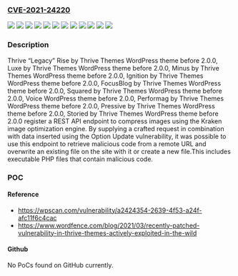 ### [CVE-2021-24220](https://cve.mitre.org/cgi-bin/cvename.cgi?name=CVE-2021-24220)
![](https://img.shields.io/static/v1?label=Product&message=FocusBlog%20by%20Thrive%20Themes&color=blue)
![](https://img.shields.io/static/v1?label=Product&message=Ignition%20by%20Thrive%20Themes&color=blue)
![](https://img.shields.io/static/v1?label=Product&message=Luxe%20by%20Thrive%20Themes&color=blue)
![](https://img.shields.io/static/v1?label=Product&message=Minus%20by%20Thrive%20Themes&color=blue)
![](https://img.shields.io/static/v1?label=Product&message=Performag%20by%20Thrive%20Themes&color=blue)
![](https://img.shields.io/static/v1?label=Product&message=Pressive%20by%20Thrive%20Themes&color=blue)
![](https://img.shields.io/static/v1?label=Product&message=Rise%20by%20Thrive%20Themes&color=blue)
![](https://img.shields.io/static/v1?label=Product&message=Squared%20by%20Thrive%20Themes&color=blue)
![](https://img.shields.io/static/v1?label=Product&message=Storied%20by%20Thrive%20Themes&color=blue)
![](https://img.shields.io/static/v1?label=Product&message=Voice&color=blue)
![](https://img.shields.io/static/v1?label=Version&message=2.0.0%3C%202.0.0%20&color=brighgreen)
![](https://img.shields.io/static/v1?label=Vulnerability&message=CWE-434%20Unrestricted%20Upload%20of%20File%20with%20Dangerous%20Type&color=brighgreen)

### Description

Thrive “Legacy” Rise by Thrive Themes WordPress theme before 2.0.0, Luxe by Thrive Themes WordPress theme before 2.0.0, Minus by Thrive Themes WordPress theme before 2.0.0, Ignition by Thrive Themes WordPress theme before 2.0.0, FocusBlog by Thrive Themes WordPress theme before 2.0.0, Squared by Thrive Themes WordPress theme before 2.0.0, Voice WordPress theme before 2.0.0, Performag by Thrive Themes WordPress theme before 2.0.0, Pressive by Thrive Themes WordPress theme before 2.0.0, Storied by Thrive Themes WordPress theme before 2.0.0 register a REST API endpoint to compress images using the Kraken image optimization engine. By supplying a crafted request in combination with data inserted using the Option Update vulnerability, it was possible to use this endpoint to retrieve malicious code from a remote URL and overwrite an existing file on the site with it or create a new file.This includes executable PHP files that contain malicious code.

### POC

#### Reference
- https://wpscan.com/vulnerability/a2424354-2639-4f53-a24f-afc11f6c4cac
- https://www.wordfence.com/blog/2021/03/recently-patched-vulnerability-in-thrive-themes-actively-exploited-in-the-wild

#### Github
No PoCs found on GitHub currently.

